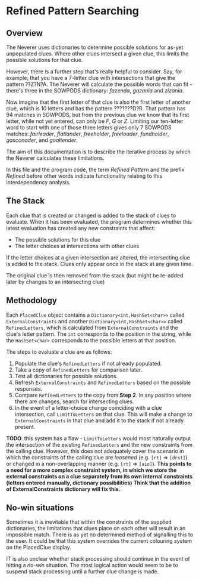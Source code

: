 # Refined Pattern Searching
## Overview
The Neverer uses dictionaries to determine possible solutions for as-yet unpopulated clues. Where other clues intersect a given clue, this limits the possible solutions for that clue.

However, there is a further step that's really helpful to consider. Say, for example, that you have a 7-letter clue with intersections that give the pattern ??Z?N?A. The Neverer will calculate the possible words that can fit - there's three in the SOWPODS dictionary: _fazenda_, _gazania_ and _zizania_.

Now imagine that the first letter of that clue is also the first letter of another clue, which is 10 letters and has the pattern ???????D?R. That pattern has 94 matches in SOWPODS, but from the previous clue we know that its first letter, while not yet entered, can only be _F_, _G_ or _Z_. Limiting our ten-letter word to start with one of those three letters gives only 7 SOWPODS matches: _fairleader_, 
_flatlander_, 	_freeholder_, 	_freeloader_, 	_fundholder_, 	_gasconader_, 	and _goaltender_.

The aim of this documentation is to describe the iterative process by which the Neverer calculates these limitations.

In this file and the program code, the term _Refined Pattern_ and the prefix _Refined_ before other words indicate functionality relating to this interdependency analysis.

## The Stack
Each clue that is created or changed is added to the stack of clues to evaluate. When it has been evaluated, the program determines whether this latest evaluation has created any new constraints that affect:
- The possible solutions for this clue
- The letter choices at intersections with other clues

If the letter choices at a given intersection are altered, the intersecting clue is added to the stack. Clues only appear once in the stack at any given time.

The original clue is then removed from the stack (but might be re-added later by changes to an intersecting clue)

## Methodology
Each `PlacedClue` object contains a `Dictionary<int,HashSet<char>>` called `ExternalConstraints` and another `Dictionary<int,HashSet<char>>` called `RefinedLetters`, which is calculated from `ExternalConstraints` and the clue's letter pattern.
The `int` corresponds to the position in the string, while the `HashSet<char>`
corresponds to the possible letters at that position.

The steps to evaluate a clue are as follows:
1. Populate the clue's `RefinedLetters` if not already populated.
2. Take a copy of `RefinedLetters` for comparison later.
3. Test all dictionaries for possible solutions.
4. Refresh `ExternalConstraints` and `RefinedLetters` based on the possible responses.
5. Compare `RefinedLetters` to the copy from **Step 2**. In any position where there are changes, search for intersecting clues.
6. In the event of a letter-choice change coinciding with a clue intersection, call `LimitToLetters` on that clue. This will make a change to `ExternalConstraints` in that clue and add it to the stack if not already present.

**TODO**: this system has a flaw - `LimitToLetters` would most naturally output the intersection of 
the existing `RefinedLetters` and the new constraints from the calling clue.
However, this does not adequately cover the scenario in which the 
constraints of the calling clue are _loosened_ (e.g. `[rt]` => `[drst]`) or
changed in a non-overlapping manner (e.g. `[rt]` => `[aio]`). **This points to  a need for 
a more complex constraint system, in which we store the external constraints on a clue separately 
from its own internal constraints (letters entered manually, dictionary possibilities)**
**Think that the addition of ExternalConstraints dictionary will fix this.**

## No-win situations
Sometimes it is inevitable that within the 
constraints of the supplied dictionaries, 
the limitations that clues place on each 
other will result in an impossible match. 
There is as yet no determined method of 
signalling this to the user. It could be 
that this system overrides the current 
colouring system on the PlacedClue display.

IT is also unclear whether stack processing
should continue in the event of hitting a _no-win_
situation. The most logical action would seem to be to
suspend stack processing until a further clue change
is made.